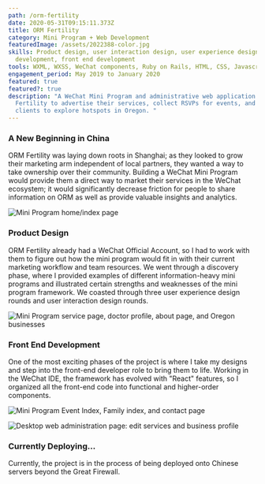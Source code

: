 ```yaml
---
path: /orm-fertility
date: 2020-05-31T09:15:11.373Z
title: ORM Fertility
category: Mini Program + Web Development
featuredImage: /assets/2022388-color.jpg
skills: Product design, user interaction design, user experience design, WeChat
  development, front end development
tools: WXML, WXSS, WeChat components, Ruby on Rails, HTML, CSS, Javascript
engagement_period: May 2019 to January 2020
featured: true
featured?: true
description: "A WeChat Mini Program and administrative web application for ORM
  Fertility to advertise their services, collect RSVPs for events, and allow
  clients to explore hotspots in Oregon. "
---
```

### A New Beginning in China

ORM Fertility was laying down roots in Shanghai; as they looked to grow their marketing arm independent of local partners, they wanted a way to take ownership over their community. Building a WeChat Mini Program would provide them a direct way to market their services in the WeChat ecosystem; it would significantly decrease friction for people to share information on ORM as well as provide valuable  insights and analytics. 

![Mini Program home/index page](/assets/orm_1.png "Mini Program home/index page")

### Product Design

ORM Fertility already had a WeChat Official Account, so I had to work with them to figure out how the mini program would fit in with their current marketing workflow and team resources. We went through a discovery phase, where I provided examples of different information-heavy mini programs and illustrated certain strengths and weaknesses of the mini program framework. We coasted through three user experience design rounds and user interaction design rounds. 

![Mini Program service page, doctor profile, about page, and Oregon businesses](/assets/orm_2.png "Mini Program service page, doctor profile, about page, and Oregon businesses")

### Front End Development

One of the most exciting phases of the project is where I take my designs and step into the front-end developer role to bring them to life. Working in the WeChat IDE, the framework has evolved with "React" features, so I organized all the front-end code into functional and higher-order components. 



![Mini Program Event Index, Family index, and contact page](/assets/orm_3.png "Mini Program Event Index, Family index, and contact page")

![Desktop web administration page: edit services and business profile](/assets/orm_5.png "Desktop web administration page: edit services and business profile")

### Currently Deploying...

Currently, the project is in the process of being deployed onto Chinese servers beyond the Great Firewall.